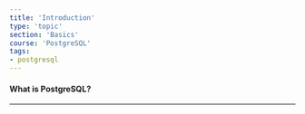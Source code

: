```yaml
---
title: 'Introduction'
type: 'topic'
section: 'Basics'
course: 'PostgreSQL'
tags:
- postgresql
---
```

#### What is PostgreSQL?




---